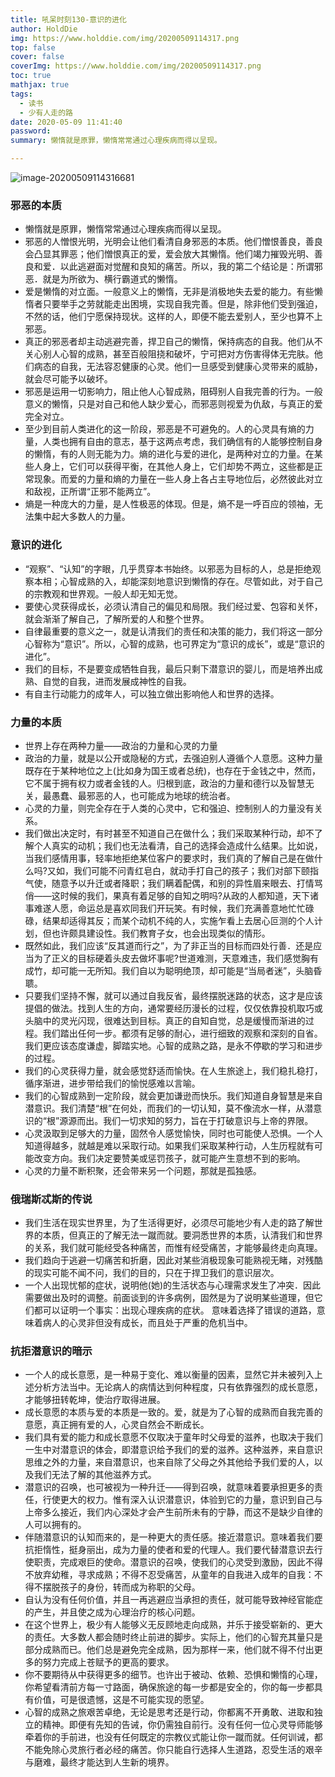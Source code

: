 ```yaml
---
title: 吼呆时刻130-意识的进化
author: HoldDie
img: https://www.holddie.com/img/20200509114317.png
top: false
cover: false
coverImg: https://www.holddie.com/img/20200509114317.png
toc: true
mathjax: true
tags:
  - 读书
  - 少有人走的路
date: 2020-05-09 11:41:40
password:
summary: 懒惰就是原罪，懒惰常常通过心理疾病而得以呈现。

---
```


![image-20200509114316681](https://www.holddie.com/img/20200509114317.png)

### 邪恶的本质

- 懒惰就是原罪，懒惰常常通过心理疾病而得以呈现。
- 邪恶的人憎恨光明，光明会让他们看清自身邪恶的本质。他们憎恨善良，善良会凸显其罪恶；他们憎恨真正的爱，爱会放大其懒惰。他们竭力摧毁光明、善良和爱．以此逃避面对觉醒和良知的痛苦。所以，我的第二个结论是：所谓邪恶．就是为所欲为、横行霸道式的懒惰。
- 爱是懒惰的对立面。一般意义上的懒惰，无非是消极地失去爱的能力。有些懒惰者只要举手之劳就能走出困境，实现自我完善。但是，除非他们受到强迫，不然的话，他们宁愿保持现状。这样的人，即便不能去爱别人，至少也算不上邪恶。
- 真正的邪恶者却主动逃避完善，捍卫自己的懒惰，保持病态的自我。他们从不关心别人心智的成熟，甚至百般阻挠和破坏，宁可把对方伤害得体无完肤。他们病态的自我，无法容忍健康的心灵。他们一旦感受到健康心灵带来的威胁，就会尽可能予以破坏。
- 邪恶是运用一切影响力，阻止他人心智成熟，阻碍别人自我完善的行为。一般意义的懒惰，只是对自己和他人缺少爱心，而邪恶则视爱为仇敌，与真正的爱完全对立。
- 至少到目前人类进化的这一阶段，邪恶是不可避免的。人的心灵具有熵的力量，人类也拥有自由的意志，基于这两点考虑，我们确信有的人能够控制自身的懒惰，有的人则无能为力。熵的进化与爱的进化，是两种对立的力量。在某些人身上，它们可以获得平衡，在其他人身上，它们却势不两立，这些都是正常现象。而爱的力量和熵的力量在一些人身上各占主导地位后，必然彼此对立和敌视，正所谓“正邪不能两立”。
- 熵是一种庞大的力量，是人性极恶的体现。但是，熵不是一呼百应的领袖，无法集中起大多数人的力量。

### 意识的进化

- “观察”、“认知”的字眼，几乎贯穿本书始终。以邪恶为目标的人，总是拒绝观察本相；心智成熟的入，却能深刻地意识到懒惰的存在。尽管如此，对于自己的宗教观和世界观。一般人却无知无觉。
- 要使心灵获得成长，必须认清自己的偏见和局限。我们经过爱、包容和关怀，就会渐渐了解自己，了解所爱的人和整个世界。
- 自律最重要的意义之一，就是认清我们的责任和决策的能力，我们将这一部分心智称为“意识”。所以，心智的成熟，也可界定为“意识的成长”，或是“意识的进化”。
- 我们的目标，不是要变成牺牲自我，最后只剩下潜意识的婴儿，而是培养出成熟、自觉的自我，进而发展成神性的自我。
- 有自主行动能力的成年人，可以独立做出影响他人和世界的选择。

### 力量的本质

- 世界上存在两种力量——政治的力量和心灵的力量
- 政治的力量，就是以公开或隐秘的方式，去强迫别人遵循个人意愿。这种力量既存在于某种地位之上(比如身为国王或者总统)，也存在于金钱之中，然而，它不属于拥有权力或者金钱的人。归根到底，政治的力量和德行以及智慧无关，最愚蠢、最邪恶的人，也可能成为地球的统治者。
- 心灵的力量，则完全存在于人类的心灵中，它和强迫、控制别人的力量没有关系。
- 我们做出决定时，有时甚至不知道自己在做什么；我们采取某种行动，却不了解个人真实的动机；我们也无法看清，自己的选择会造成什么结果。比如说，当我们感情用事，轻率地拒绝某位客户的要求时，我们真的了解自己是在做什么吗?又如，我们可能不问青红皂白，就动手打自己的孩子；我们对部下颐指气使，随意予以升迁或者降职；我们瞒着配偶，和别的异性眉来眼去、打情骂俏——这时候的我们，果真有着足够的自知之明吗?从政的人都知道，天下诸事难遂人愿，命运总是喜欢同我们开玩笑。有时候，我们充满善意地忙忙碌碌，结果却适得其反；而某个动机不纯的人，实施乍看上去居心叵测的个人计划，但也许颇具建设性。我们教育子女，也会出现类似的情形。
- 既然如此，我们应该“反其道而行之”，为了非正当的目标而四处行善．还是应当为了正义的目标硬着头皮去做坏事呢?世道难测，天意难违，我们感觉胸有成竹，却可能一无所知。我们自以为聪明绝顶，却可能是“当局者迷”，头脑昏聩。
- 只要我们坚持不懈，就可以通过自我反省，最终摆脱迷路的状态，这才是应该提倡的做法。找到人生的方向，通常要经历漫长的过程，仅仅依靠投机取巧或头脑中的灵光闪现，很难达到目标。真正的自知自觉，总是缓慢而渐进的过程。我们踏出任何一步。都须有足够的耐心，进行细致的观察和深刻的自省。我们更应该态度谦虚，脚踏实地。心智的成熟之路，是永不停歇的学习和进步的过程。
- 我们的心灵获得力量，就会感觉舒适而愉快。在人生旅途上，我们稳扎稳打，循序渐进，进步带给我们的愉悦感难以言喻。
- 我们的心智成熟到一定阶段，就会更加谦逊而快乐。我们知道自身智慧是来自潜意识。我们清楚“根”在何处，而我们的一切认知，莫不像流水一样，从潜意识的“根”源源而出。我们一切求知的努力，旨在于打破意识与上帝的界限。
- 心灵汲取到足够大的力量，固然令人感觉愉快，同时也可能使人恐惧。一个人知道得越多，就越是难以采取行动。如果我们采取某种行动，人生历程就有可能改变方向。我们决定要赞美或惩罚孩子，就可能产生意想不到的影响。
- 心灵的力量不断积聚，还会带来另一个问题，那就是孤独感。

### 俄瑞斯忒斯的传说

- 我们生活在现实世界里，为了生活得更好，必须尽可能地少有人走的路了解世界的本质，但真正的了解无法一蹴而就。要洞悉世界的本质，认清我们和世界的关系，我们就可能经受各种痛苦，而惟有经受痛苦，才能够最终走向真理。
- 我们趋向于逃避一切痛苦和折磨，因此对某些消极现象可能熟视无睹，对残酷的现实可能不闻不问，我们的目的，只在于捍卫我们的意识层次。
- 一个人出现忧郁的症状，说明他(她)的生活状态与心理需求发生了冲突．因此需要做出及时的调整。前面谈到的许多病例，固然是为了说明某些道理，但它们都可以证明一个事实：出现心理疾病的症状。
 意味着选择了错误的道路，意味着病人的心灵非但没有成长，而且处于严重的危机当中。

### 抗拒潜意识的暗示

- 一个人的成长意愿，是一种易于变化、难以衡量的因素，显然它并未被列入上述分析方法当中。无论病人的病情达到何种程度，只有依靠强烈的成长意愿，才能够扭转乾坤，使治疗取得进展。
- 成长意愿的本质与爱的本质是一致的。爱，就是为了心智的成熟而自我完善的意愿，真正拥有爱的人，心灵自然会不断成长。
- 我们具有爱的能力和成长意愿不仅取决于童年时父母爱的滋养，也取决于我们一生中对潜意识的体会，即潜意识给予我们的爱的滋养。这种滋养，来自意识思维之外的力量，来自潜意识，也来自除了父母之外其他给予我们爱的人，以及我们无法了解的其他滋养方式。
- 潜意识的召唤，也可被视为一种升迁——得到召唤，就意味着要承担更多的责任，行使更大的权力。惟有深入认识潜意识，体验到它的力量，意识到自己与上帝多么接近，我们内心深处才会产生前所未有的宁静，而这不是缺少自律的人可以拥有的。
- 伴随潜意识的认知而来的，是一种更大的责任感。接近潜意识。意味着我们要抗拒惰性，挺身丽出，成为力量的使者和爱的代理人。我们要代替潜意识去行使职责，完成艰巨的使命。潜意识的召唤，使我们的心灵受到激励，因此不得不放弃幼稚，寻求成熟；不得不忍受痛苦，从童年的自我进入成年的自我：不得不摆脱孩子的身份，转而成为称职的父母。
- 自认为没有任何价值，并且一再逃避应当承担的责任，就可能导致神经官能症的产生，并且使之成为心理治疗的核心问题。
- 在这个世界上，极少有人能够义无反顾地走向成熟，并乐于接受崭新的、更大的责任。大多数人都会随时终止前进的脚步。实际上，他们的心智充其量只是部分成熟而已。他们总是避免完全成熟，因为那样一来，他们就不得不付出更多的努力完成上苍赋予的更高的要求。
- 你不要期待从中获得更多的细节。也许出于被动、依赖、恐惧和懒惰的心理，你希望看清前方每一寸路面，确保旅途的每一步都是安全的，你的每一步都具有价值，可是很遗憾，这是不可能实现的愿望。
- 心智的成熟之旅艰苦卓绝，无论是思考还是行动，你都离不开勇敢、进取和独立的精神。即便有先知的告诫，你仍需独自前行。没有任何一位心灵导师能够牵着你的手前进，也没有任何既定的宗教仪式能让你一蹴而就。任何训诫，都不能免除心灵旅行者必经的痛苦。你只能自行选择人生道路，忍受生活的艰辛与磨难，最终才能达到人生新的境界。